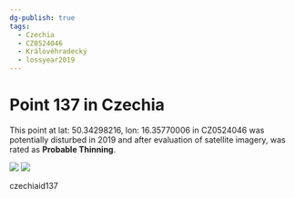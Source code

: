 ```yaml
---
dg-publish: true
tags:
  - Czechia
  - CZ0524046
  - Královéhradecký
  - lossyear2019
---
```


# Point 137 in Czechia

This point at lat: 50.34298216, lon: 16.35770006 in CZ0524046 was potentially disturbed in 2019 and after evaluation of satellite imagery, was rated as **Probable Thinning**.

<div class='juxtapose' data-showcredits='false'>
<img src='https://baserow-backend-production20240528124524339000000001.s3.amazonaws.com/user_files/8oOaBPuxxCQGovma17mpqPKk8hbINIt1_0fdbd89487f701396fbdc253843a3b32e4740ca144db1d9d7847092c30fc1efd.png' data-label='August 2017' />
<img src='https://baserow-backend-production20240528124524339000000001.s3.amazonaws.com/user_files/YjhHkBLYGsJmamSJTq3CpA0DEYVB1QSZ_edea5e7622dd94575b4c353a5664c431c18cc9ff47676bf90ef6725f846fe810.png' data-label='September 2020' />
</div>

czechiaid137